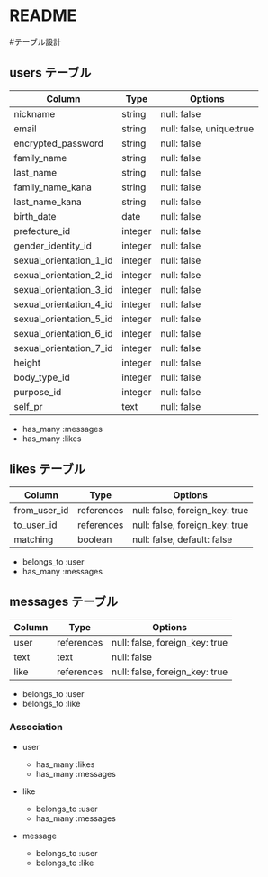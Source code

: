 # README
#テーブル設計

## users テーブル

|Column                  |Type    |Options     |
|------------------------|--------|------------|
|nickname                |string  |null: false |
|email                   |string  |null: false, unique:true |
|encrypted_password      |string  |null: false |
|family_name             |string  |null: false |
|last_name               |string  |null: false |
|family_name_kana        |string  |null: false |
|last_name_kana          |string  |null: false |
|birth_date              |date    |null: false |
|prefecture_id           |integer |null: false |
|gender_identity_id      |integer |null: false |
|sexual_orientation_1_id |integer |null: false |
|sexual_orientation_2_id |integer |null: false |
|sexual_orientation_3_id |integer |null: false |
|sexual_orientation_4_id |integer |null: false |
|sexual_orientation_5_id |integer |null: false |
|sexual_orientation_6_id |integer |null: false |
|sexual_orientation_7_id |integer |null: false |
|height                  |integer |null: false |
|body_type_id            |integer |null: false |
|purpose_id              |integer |null: false |
|self_pr                 |text    |null: false |

- has_many :messages
- has_many :likes

## likes テーブル

|Column             |Type       |Options        |
|-------------------|-----------|---------------|
|from_user_id       |references |null: false, foreign_key: true |
|to_user_id         |references |null: false, foreign_key: true |
|matching           |boolean    |null: false, default: false |

- belongs_to :user
- has_many :messages

## messages テーブル
|Column             |Type       |Options  |
|-------------------|-----------|---------|
|user               |references |null: false, foreign_key: true |
|text               |text       |null: false |
|like               |references |null: false, foreign_key: true |

- belongs_to :user
- belongs_to :like


### Association
- user
   - has_many :likes
   - has_many :messages

- like
   - belongs_to :user
   - has_many :messages

- message
   - belongs_to :user
   - belongs_to :like
  


